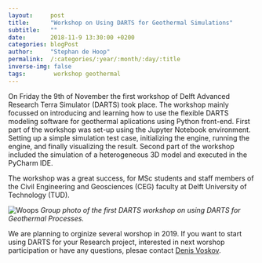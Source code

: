 ```yaml
---
layout:     post
title:      "Workshop on Using DARTS for Geothermal Simulations"
subtitle:   ""
date:       2018-11-9 13:30:00 +0200
categories: blogPost
author:     "Stephan de Hoop"
permalink:  /:categories/:year/:month/:day/:title
inverse-img: false
tags:        workshop geothermal
---
```

<p>On Friday the 9th of November the first workshop of Delft Advanced Research Terra Simulator (DARTS) took place. The workshop mainly focussed on 
introducing and learning how to use the flexible DARTS modeling software for geothermal aplications using Python front-end. First part of the workshop 
was set-up using the Jupyter Notebook environment. Setting up a simple simulation test case, initializing the engine, running the engine, and finally 
visualizing the result. Second part of the workshop included the simulation of a heterogeneous 3D model and executed in the PyCharm IDE.</p>

<p>The workshop was a great success, for MSc students and staff members of the Civil Engineering and Geosciences (CEG) faculty at Delft University 
of Technology (TUD). </p>

<p>
    <img src="{{site.baseurl}}/assets/img/group_photo_workshop.jpg" alt="Woops">
    <em>Group photo of the first DARTS workshop on using DARTS for Geothermal Processes.</em>
</p>

<p>We are planning to orginize several worshop in 2019. If you want to start using DARTS for your Research project, interested in next worshop 
participation or have any questions, plesae contact <a href = "mailto:D.V.Voskov@tudelft.nl" target="_blank">Denis Voskov</a>.
